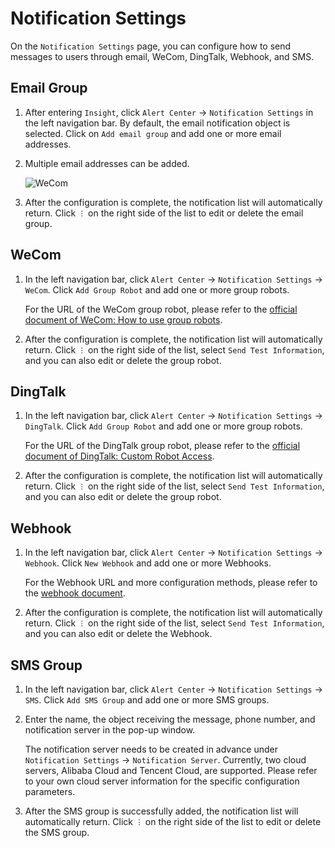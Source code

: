 # Notification Settings

On the `Notification Settings` page, you can configure how to send messages to users through email, WeCom, DingTalk, Webhook, and SMS.

## Email Group

1. After entering `Insight`, click `Alert Center` -> `Notification Settings` in the left navigation bar. By default, the email notification object is selected. Click on `Add email group` and add one or more email addresses.

2. Multiple email addresses can be added.

    ![WeCom](https://docs.daocloud.io/daocloud-docs-images/docs/en/docs/insight/images/notify02.png)

3. After the configuration is complete, the notification list will automatically return. Click `︙` on the right side of the list to edit or delete the email group.

## WeCom

1. In the left navigation bar, click `Alert Center` -> `Notification Settings` -> `WeCom`. Click `Add Group Robot` and add one or more group robots.

    For the URL of the WeCom group robot, please refer to the [official document of WeCom: How to use group robots](https://developers.weixin.qq.com/doc/offiaccount/Getting_Started/Overview.html).

2. After the configuration is complete, the notification list will automatically return. Click `︙` on the right side of the list, select `Send Test Information`, and you can also edit or delete the group robot.

## DingTalk

1. In the left navigation bar, click `Alert Center` -> `Notification Settings` -> `DingTalk`. Click `Add Group Robot` and add one or more group robots.

    For the URL of the DingTalk group robot, please refer to the [official document of DingTalk: Custom Robot Access](https://developers.dingtalk.com/document/robots/custom-robot-access).

2. After the configuration is complete, the notification list will automatically return. Click `︙` on the right side of the list, select `Send Test Information`, and you can also edit or delete the group robot.

## Webhook

1. In the left navigation bar, click `Alert Center` -> `Notification Settings` -> `Webhook`. Click `New Webhook` and add one or more Webhooks.

    For the Webhook URL and more configuration methods, please refer to the [webhook document](https://github.com/webhooksite/webhook.site).

2. After the configuration is complete, the notification list will automatically return. Click `︙` on the right side of the list, select `Send Test Information`, and you can also edit or delete the Webhook.

## SMS Group

1. In the left navigation bar, click `Alert Center` -> `Notification Settings` -> `SMS`. Click `Add SMS Group` and add one or more SMS groups.

2. Enter the name, the object receiving the message, phone number, and notification server in the pop-up window.

    The notification server needs to be created in advance under `Notification Settings` -> `Notification Server`. Currently, two cloud servers, Alibaba Cloud and Tencent Cloud, are supported. Please refer to your own cloud server information for the specific configuration parameters.

3. After the SMS group is successfully added, the notification list will automatically return. Click `︙` on the right side of the list to edit or delete the SMS group.
